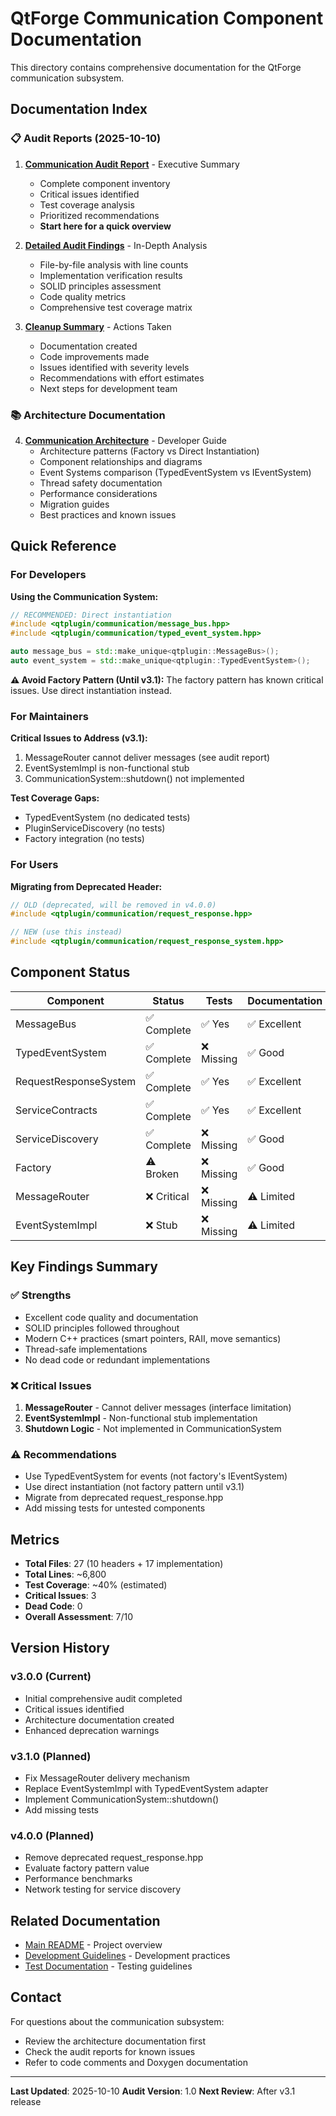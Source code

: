 # QtForge Communication Component Documentation

This directory contains comprehensive documentation for the QtForge communication subsystem.

## Documentation Index

### 📋 Audit Reports (2025-10-10)

1. **[Communication Audit Report](communication_audit_report.md)** - Executive Summary
   - Complete component inventory
   - Critical issues identified
   - Test coverage analysis
   - Prioritized recommendations
   - **Start here for a quick overview**

2. **[Detailed Audit Findings](communication_audit_findings.md)** - In-Depth Analysis
   - File-by-file analysis with line counts
   - Implementation verification results
   - SOLID principles assessment
   - Code quality metrics
   - Comprehensive test coverage matrix

3. **[Cleanup Summary](communication_cleanup_summary.md)** - Actions Taken
   - Documentation created
   - Code improvements made
   - Issues identified with severity levels
   - Recommendations with effort estimates
   - Next steps for development team

### 📚 Architecture Documentation

4. **[Communication Architecture](communication_architecture.md)** - Developer Guide
   - Architecture patterns (Factory vs Direct Instantiation)
   - Component relationships and diagrams
   - Event Systems comparison (TypedEventSystem vs IEventSystem)
   - Thread safety documentation
   - Performance considerations
   - Migration guides
   - Best practices and known issues

## Quick Reference

### For Developers

**Using the Communication System:**

```cpp
// RECOMMENDED: Direct instantiation
#include <qtplugin/communication/message_bus.hpp>
#include <qtplugin/communication/typed_event_system.hpp>

auto message_bus = std::make_unique<qtplugin::MessageBus>();
auto event_system = std::make_unique<qtplugin::TypedEventSystem>();
```

**⚠️ Avoid Factory Pattern (Until v3.1):**
The factory pattern has known critical issues. Use direct instantiation instead.

### For Maintainers

**Critical Issues to Address (v3.1):**

1. MessageRouter cannot deliver messages (see audit report)
2. EventSystemImpl is non-functional stub
3. CommunicationSystem::shutdown() not implemented

**Test Coverage Gaps:**

- TypedEventSystem (no dedicated tests)
- PluginServiceDiscovery (no tests)
- Factory integration (no tests)

### For Users

**Migrating from Deprecated Header:**

```cpp
// OLD (deprecated, will be removed in v4.0.0)
#include <qtplugin/communication/request_response.hpp>

// NEW (use this instead)
#include <qtplugin/communication/request_response_system.hpp>
```

## Component Status

| Component             | Status      | Tests      | Documentation |
| --------------------- | ----------- | ---------- | ------------- |
| MessageBus            | ✅ Complete | ✅ Yes     | ✅ Excellent  |
| TypedEventSystem      | ✅ Complete | ❌ Missing | ✅ Good       |
| RequestResponseSystem | ✅ Complete | ✅ Yes     | ✅ Excellent  |
| ServiceContracts      | ✅ Complete | ✅ Yes     | ✅ Excellent  |
| ServiceDiscovery      | ✅ Complete | ❌ Missing | ✅ Good       |
| Factory               | ⚠️ Broken   | ❌ Missing | ✅ Good       |
| MessageRouter         | ❌ Critical | ❌ Missing | ⚠️ Limited    |
| EventSystemImpl       | ❌ Stub     | ❌ Missing | ⚠️ Limited    |

## Key Findings Summary

### ✅ Strengths

- Excellent code quality and documentation
- SOLID principles followed throughout
- Modern C++ practices (smart pointers, RAII, move semantics)
- Thread-safe implementations
- No dead code or redundant implementations

### ❌ Critical Issues

1. **MessageRouter** - Cannot deliver messages (interface limitation)
2. **EventSystemImpl** - Non-functional stub implementation
3. **Shutdown Logic** - Not implemented in CommunicationSystem

### ⚠️ Recommendations

- Use TypedEventSystem for events (not factory's IEventSystem)
- Use direct instantiation (not factory pattern until v3.1)
- Migrate from deprecated request_response.hpp
- Add missing tests for untested components

## Metrics

- **Total Files**: 27 (10 headers + 17 implementation)
- **Total Lines**: ~6,800
- **Test Coverage**: ~40% (estimated)
- **Critical Issues**: 3
- **Dead Code**: 0
- **Overall Assessment**: 7/10

## Version History

### v3.0.0 (Current)

- Initial comprehensive audit completed
- Critical issues identified
- Architecture documentation created
- Enhanced deprecation warnings

### v3.1.0 (Planned)

- Fix MessageRouter delivery mechanism
- Replace EventSystemImpl with TypedEventSystem adapter
- Implement CommunicationSystem::shutdown()
- Add missing tests

### v4.0.0 (Planned)

- Remove deprecated request_response.hpp
- Evaluate factory pattern value
- Performance benchmarks
- Network testing for service discovery

## Related Documentation

- [Main README](../README.md) - Project overview
- [Development Guidelines](development/README.md) - Development practices
- [Test Documentation](../tests/README.md) - Testing guidelines

## Contact

For questions about the communication subsystem:

- Review the architecture documentation first
- Check the audit reports for known issues
- Refer to code comments and Doxygen documentation

---

**Last Updated**: 2025-10-10
**Audit Version**: 1.0
**Next Review**: After v3.1 release
